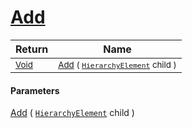 # [Add](./HierarchyElement-100664053.md)



| Return | Name | 
| --- | --- | 
| <sub>[Void](https://docs.microsoft.com/en-us/dotnet/api/System.Void)</sub>| <sub>[Add](./HierarchyElement-100664053.md) ( [`HierarchyElement`](./../HierarchyElement.md) child )</sub>| <br>


#### Parameters
[Add](./HierarchyElement-100664053.md) ( [`HierarchyElement`](./../HierarchyElement.md) child )